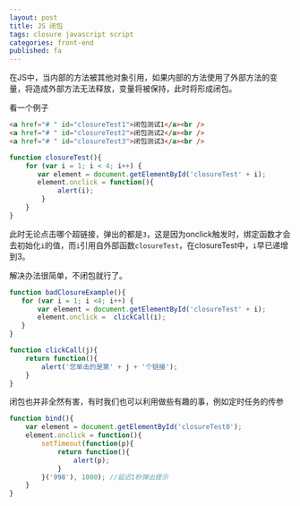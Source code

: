 ```yaml
---
layout: post
title: JS 闭包
tags: closure javascript script
categories: front-end
published: fa
---
```


在JS中，当内部的方法被其他对象引用，如果内部的方法使用了外部方法的变量，将造成外部方法无法释放，变量将被保持，此时将形成闭包。

看一个例子

~~~html
<a href="# " id="closureTest1">闭包测试1</a><br />
<a href="# " id="closureTest2">闭包测试2</a><br />
<a href="# " id="closureTest3">闭包测试3</a><br />
~~~

~~~javascript
function closureTest(){
    for (var i = 1; i < 4; i++) {
       var element = document.getElementById('closureTest' + i);
       element.onclick = function(){
            alert(i);
        }
    }
}
~~~

此时无论点击哪个超链接，弹出的都是`3`，这是因为onclick触发时，绑定函数才会去初始化`i`的值，而`i`引用自外部函数`closureTest`，在closureTest中，`i`早已递增到3。


解决办法很简单，不闭包就行了。

~~~javascript
function badClosureExample(){
   for (var i = 1; i <4; i++) {
       var element = document.getElementById('closureTest' + i);
       element.onclick =  clickCall(i);
   }
}

function clickCall(j){
    return function(){
        alert('您单击的是第' + j + '个链接');
    }
}
~~~

闭包也并非全然有害，有时我们也可以利用做些有趣的事，例如定时任务的传参

~~~javascript
function bind(){
    var element = document.getElementById('closureTest0');
    element.onclick = function(){
        setTimeout(function(p){
            return function(){
                alert(p);
            }
        }('998'), 1000); //延迟1秒弹出提示
    }
}
~~~
